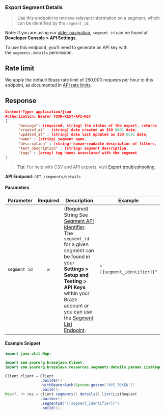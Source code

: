 
### Export Segment Details <a name="list"></a>

> Use this endpoint to retrieve relevant information on a segment, which can be identified by the `segment_id`. 
  

Note: If you are using our [older navigation](https://www.braze.com/docs/navigation), `segment_id` can be found at **Developer Console > API Settings**.

To use this endpoint, you’ll need to generate an API key with the `segments.details` permission.

## Rate limit

We apply the default Braze rate limit of 250,000 requests per hour to this endpoint, as documented in [API rate limits](https://www.braze.com/docs/api/api_limits/).

## Response

``` json
Content-Type: application/json
Authorization: Bearer YOUR-REST-API-KEY
{
      "message": (required, string) the status of the export, returns 'success' when completed without errors,
      "created_at" : (string) date created as ISO 8601 date,
      "updated_at" : (string) date last updated as ISO 8601 date,
      "name" : (string) segment name,
      "description" : (string) human-readable description of filters,
      "text_description" : (string) segment description, 
      "tags" : (array) tag names associated with the segment
}

```

> **Tip:** For help with CSV and API exports, visit [Export troubleshooting](https://www.braze.com/docs/user_guide/data_and_analytics/export_braze_data/export_troubleshooting/).

**API Endpoint**: `GET /segments/details`

#### Parameters

| Parameter | Required | Description | Example |
|-----------|:--------:|-------------|--------|
| `segment_id` | ✗ | (Required) String  See [Segment API identifier](https://www.braze.com/docs/api/identifier_types/).  The `segment_id` for a given segment can be found in your **Settings > Setup and Testing > API Keys** within your Braze account or you can use the [Segment List Endpoint](https://www.braze.com/docs/api/endpoints/export/get_segment/). | `"{{segment_identifier}}"` |

#### Example Snippet

```java
import java.util.Map;

import com.yourorg.brazejava.Client;
import com.yourorg.brazejava.resources.segments.details.params.ListRequest;

Client client = Client
                .builder()
                .withBearerAuth(System.getenv("API_TOKEN"))
                .build();
Map<?, ?> res = client.segments().details().list(ListRequest
                .builder()
                .segmentId("{{segment_identifier}}")
                .build());
```
